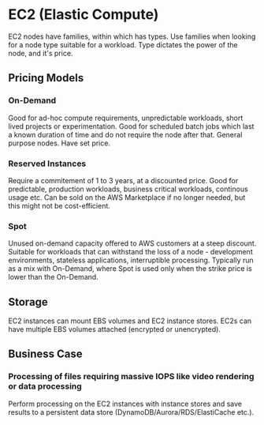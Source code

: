 # EC2 (Elastic Compute)

EC2 nodes have families, within which has types. Use families when looking for a node type suitable for a workload. Type dictates the power of the node, and it's price.

## Pricing Models

### On-Demand
Good for ad-hoc compute requirements, unpredictable workloads, short lived projects or experimentation. Good for scheduled batch jobs which last a known duration of time and do not require the node after that. General purpose nodes. Have set price.

### Reserved Instances
Require a commitement of 1 to 3 years, at a discounted price. Good for predictable, production workloads, business critical workloads, continous usage etc. Can be sold on the AWS Marketplace if no longer needed, but this might not be cost-efficient.

### Spot
Unused on-demand capacity offered to AWS customers at a steep discount. Suitable for workloads that can withstand the loss of a node - development environments, stateless applications, interruptible processing. Typically run as a mix with On-Demand, where Spot is used only when the strike price is lower than the On-Demand.

## Storage

EC2 instances can mount EBS volumes and EC2 instance stores. EC2s can have multiple EBS volumes attached (encrypted or unencrypted).

## Business Case

### Processing of files requiring massive IOPS like video rendering or data processing

Perform processing on the EC2 instances with instance stores and save results to a persistent data store (DynamoDB/Aurora/RDS/ElastiCache etc.).
